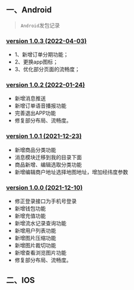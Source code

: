 ## 一、Android
> `Android`发包记录

### [version 1.0.3 (2022-04-03)](https://www.pgyer.com/wRZF)

- 1、新增订单分期功能；
- 2、更换app图标；
- 3、优化部分页面的流畅度；
### [version 1.0.2 (2022-01-24)](https://www.pgyer.com/wRZF)

- 新增消息推送
- 新增订单语音播报功能
- 完善退出APP功能
- 修复部分布局、流畅度。

### [version 1.0.1 (2021-12-23)](https://www.pgyer.com/wRZF)

- 新增商品分类功能
- 消息模块迁移到我的目录下面
- 商品新增、编辑选取分类功能
- 新增编辑商户地址选择地图地址，增加经纬度参数

### [version 1.0.0 (2021-12-10)](https://www.pgyer.com/IsH9)

- 修正登录接口为手机号登录
- 新增钱包功能
- 新增充值功能
- 新增流水记录查询功能
- 新增用户列表功能
- 新增图片压缩功能
- 新增图片裁切功能
- 新增查看浏览图片功能
- 修复部分布局、流畅度。

## 二、IOS